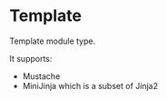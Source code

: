 # Template

Template module type.

It supports:

* Mustache
* MiniJinja which is a subset of Jinja2
